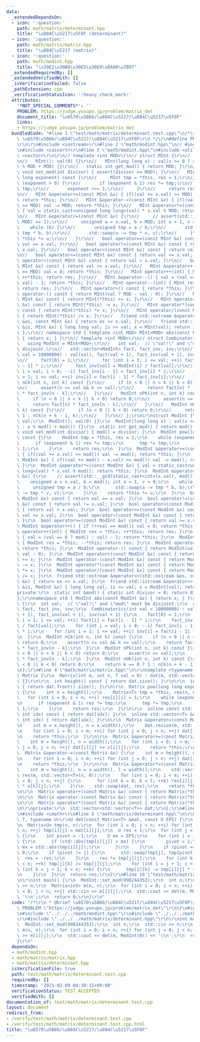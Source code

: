 ```yaml
---
data:
  _extendedDependsOn:
  - icon: ':question:'
    path: math/matrix/determinant.hpp
    title: "\u884C\u5217\u5F0F (determinant)"
  - icon: ':question:'
    path: math/matrix/matrix.hpp
    title: "\u884C\u5217 (matrix)"
  - icon: ':question:'
    path: math/modint.hpp
    title: "\u30E2\u30B8\u30E5\u30E9\u8A08\u7B97"
  _extendedRequiredBy: []
  _extendedVerifiedWith: []
  _isVerificationFailed: false
  _pathExtension: cpp
  _verificationStatusIcon: ':heavy_check_mark:'
  attributes:
    '*NOT_SPECIAL_COMMENTS*': ''
    PROBLEM: https://judge.yosupo.jp/problem/matrix_det
    document_title: "\u6570\u5B66/\u884C\u5217/\u884C\u5217\u5F0F"
    links:
    - https://judge.yosupo.jp/problem/matrix_det
  bundledCode: "#line 1 \"test/math/matrix/determinant.test.cpp\"\n/*\r\n * @brief\
    \ \u6570\u5B66/\u884C\u5217/\u884C\u5217\u5F0F\r\n */\r\n#define PROBLEM \"https://judge.yosupo.jp/problem/matrix_det\"\
    \r\n\r\n#include <iostream>\r\n#line 2 \"math/modint.hpp\"\n// #include <algorithm>\r\
    \n#include <cassert>\r\n#line 5 \"math/modint.hpp\"\n#include <utility>\r\n#include\
    \ <vector>\r\n\r\n// template <int MOD>\r\n// struct MInt {\r\n//   unsigned val;\r\
    \n//   MInt(): val(0) {}\r\n//   MInt(long long x) : val(x >= 0 ? x % MOD : x\
    \ % MOD + MOD) {}\r\n//   static int get_mod() { return MOD; }\r\n//   static\
    \ void set_mod(int divisor) { assert(divisor == MOD); }\r\n//   MInt pow(long\
    \ long exponent) const {\r\n//     MInt tmp = *this, res = 1;\r\n//     while\
    \ (exponent > 0) {\r\n//       if (exponent & 1) res *= tmp;\r\n//       tmp *=\
    \ tmp;\r\n//       exponent >>= 1;\r\n//     }\r\n//     return res;\r\n//   }\r\
    \n//   MInt &operator+=(const MInt &x) { if((val += x.val) >= MOD) val -= MOD;\
    \ return *this; }\r\n//   MInt &operator-=(const MInt &x) { if((val += MOD - x.val)\
    \ >= MOD) val -= MOD; return *this; }\r\n//   MInt &operator*=(const MInt &x)\
    \ { val = static_cast<unsigned long long>(val) * x.val % MOD; return *this; }\r\
    \n//   MInt &operator/=(const MInt &x) {\r\n//     // assert(std::__gcd(static_cast<int>(x.val),\
    \ MOD) == 1);\r\n//     unsigned a = x.val, b = MOD; int u = 1, v = 0;\r\n// \
    \    while (b) {\r\n//       unsigned tmp = a / b;\r\n//       std::swap(a -=\
    \ tmp * b, b);\r\n//       std::swap(u -= tmp * v, v);\r\n//     }\r\n//     return\
    \ *this *= u;\r\n//   }\r\n//   bool operator==(const MInt &x) const { return\
    \ val == x.val; }\r\n//   bool operator!=(const MInt &x) const { return val !=\
    \ x.val; }\r\n//   bool operator<(const MInt &x) const { return val < x.val; }\r\
    \n//   bool operator<=(const MInt &x) const { return val <= x.val; }\r\n//   bool\
    \ operator>(const MInt &x) const { return val > x.val; }\r\n//   bool operator>=(const\
    \ MInt &x) const { return val >= x.val; }\r\n//   MInt &operator++() { if (++val\
    \ == MOD) val = 0; return *this; }\r\n//   MInt operator++(int) { MInt res = *this;\
    \ ++*this; return res; }\r\n//   MInt &operator--() { val = (val == 0 ? MOD :\
    \ val) - 1; return *this; }\r\n//   MInt operator--(int) { MInt res = *this; --*this;\
    \ return res; }\r\n//   MInt operator+() const { return *this; }\r\n//   MInt\
    \ operator-() const { return MInt(val ? MOD - val : 0); }\r\n//   MInt operator+(const\
    \ MInt &x) const { return MInt(*this) += x; }\r\n//   MInt operator-(const MInt\
    \ &x) const { return MInt(*this) -= x; }\r\n//   MInt operator*(const MInt &x)\
    \ const { return MInt(*this) *= x; }\r\n//   MInt operator/(const MInt &x) const\
    \ { return MInt(*this) /= x; }\r\n//   friend std::ostream &operator<<(std::ostream\
    \ &os, const MInt &x) { return os << x.val; }\r\n//   friend std::istream &operator>>(std::istream\
    \ &is, MInt &x) { long long val; is >> val; x = MInt(val); return is; }\r\n//\
    \ };\r\n// namespace std { template <int MOD> MInt<MOD> abs(const MInt<MOD> &x)\
    \ { return x; } }\r\n// template <int MOD>\r\n// struct Combinatorics {\r\n//\
    \   using ModInt = MInt<MOD>;\r\n//   int val;  // \"val!\" and \"mod\" must be\
    \ disjoint.\r\n//   std::vector<ModInt> fact, fact_inv, inv;\r\n//   Combinatorics(int\
    \ val = 10000000) : val(val), fact(val + 1), fact_inv(val + 1), inv(val + 1) {\r\
    \n//     fact[0] = 1;\r\n//     for (int i = 1; i <= val; ++i) fact[i] = fact[i\
    \ - 1] * i;\r\n//     fact_inv[val] = ModInt(1) / fact[val];\r\n//     for (int\
    \ i = val; i > 0; --i) fact_inv[i - 1] = fact_inv[i] * i;\r\n//     for (int i\
    \ = 1; i <= val; ++i) inv[i] = fact[i - 1] * fact_inv[i];\r\n//   }\r\n//   ModInt\
    \ nCk(int n, int k) const {\r\n//     if (n < 0 || n < k || k < 0) return 0;\r\
    \n//     assert(n <= val && k <= val);\r\n//     return fact[n] * fact_inv[k]\
    \ * fact_inv[n - k];\r\n//   }\r\n//   ModInt nPk(int n, int k) const {\r\n//\
    \     if (n < 0 || n < k || k < 0) return 0;\r\n//     assert(n <= val);\r\n//\
    \     return fact[n] * fact_inv[n - k];\r\n//   }\r\n//   ModInt nHk(int n, int\
    \ k) const {\r\n//     if (n < 0 || k < 0) return 0;\r\n//     return k == 0 ?\
    \ 1 : nCk(n + k - 1, k);\r\n//   }\r\n// };\r\n\r\nstruct ModInt {\r\n  unsigned\
    \ val;\r\n  ModInt(): val(0) {}\r\n  ModInt(long long x) : val(x >= 0 ? x % mod()\
    \ : x % mod() + mod()) {}\r\n  static int get_mod() { return mod(); }\r\n  static\
    \ void set_mod(int divisor) { mod() = divisor; }\r\n  ModInt pow(long long exponent)\
    \ const {\r\n    ModInt tmp = *this, res = 1;\r\n    while (exponent > 0) {\r\n\
    \      if (exponent & 1) res *= tmp;\r\n      tmp *= tmp;\r\n      exponent >>=\
    \ 1;\r\n    }\r\n    return res;\r\n  }\r\n  ModInt &operator+=(const ModInt &x)\
    \ { if((val += x.val) >= mod()) val -= mod(); return *this; }\r\n  ModInt &operator-=(const\
    \ ModInt &x) { if((val += mod() - x.val) >= mod()) val -= mod(); return *this;\
    \ }\r\n  ModInt &operator*=(const ModInt &x) { val = static_cast<unsigned long\
    \ long>(val) * x.val % mod(); return *this; }\r\n  ModInt &operator/=(const ModInt\
    \ &x) {\r\n    // assert(std::__gcd(static_cast<int>(x.val), mod()) == 1);\r\n\
    \    unsigned a = x.val, b = mod(); int u = 1, v = 0;\r\n    while (b) {\r\n \
    \     unsigned tmp = a / b;\r\n      std::swap(a -= tmp * b, b);\r\n      std::swap(u\
    \ -= tmp * v, v);\r\n    }\r\n    return *this *= u;\r\n  }\r\n  bool operator==(const\
    \ ModInt &x) const { return val == x.val; }\r\n  bool operator!=(const ModInt\
    \ &x) const { return val != x.val; }\r\n  bool operator<(const ModInt &x) const\
    \ { return val < x.val; }\r\n  bool operator<=(const ModInt &x) const { return\
    \ val <= x.val; }\r\n  bool operator>(const ModInt &x) const { return val > x.val;\
    \ }\r\n  bool operator>=(const ModInt &x) const { return val >= x.val; }\r\n \
    \ ModInt &operator++() { if (++val == mod()) val = 0; return *this; }\r\n  ModInt\
    \ operator++(int) { ModInt res = *this; ++*this; return res; }\r\n  ModInt &operator--()\
    \ { val = (val == 0 ? mod() : val) - 1; return *this; }\r\n  ModInt operator--(int)\
    \ { ModInt res = *this; --*this; return res; }\r\n  ModInt operator+() const {\
    \ return *this; }\r\n  ModInt operator-() const { return ModInt(val ? mod() -\
    \ val : 0); }\r\n  ModInt operator+(const ModInt &x) const { return ModInt(*this)\
    \ += x; }\r\n  ModInt operator-(const ModInt &x) const { return ModInt(*this)\
    \ -= x; }\r\n  ModInt operator*(const ModInt &x) const { return ModInt(*this)\
    \ *= x; }\r\n  ModInt operator/(const ModInt &x) const { return ModInt(*this)\
    \ /= x; }\r\n  friend std::ostream &operator<<(std::ostream &os, const ModInt\
    \ &x) { return os << x.val; }\r\n  friend std::istream &operator>>(std::istream\
    \ &is, ModInt &x) { long long val; is >> val; x = ModInt(val); return is; }\r\n\
    private:\r\n  static int &mod() { static int divisor = 0; return divisor; }\r\n\
    };\r\nnamespace std { ModInt abs(const ModInt &x) { return x; } }\r\nstruct Combinatorics\
    \ {\r\n  int val;  // \"val!\" and \"mod\" must be disjoint.\r\n  std::vector<ModInt>\
    \ fact, fact_inv, inv;\r\n  Combinatorics(int val = 10000000) : val(val), fact(val\
    \ + 1), fact_inv(val + 1), inv(val + 1) {\r\n    fact[0] = 1;\r\n    for (int\
    \ i = 1; i <= val; ++i) fact[i] = fact[i - 1] * i;\r\n    fact_inv[val] = ModInt(1)\
    \ / fact[val];\r\n    for (int i = val; i > 0; --i) fact_inv[i - 1] = fact_inv[i]\
    \ * i;\r\n    for (int i = 1; i <= val; ++i) inv[i] = fact[i - 1] * fact_inv[i];\r\
    \n  }\r\n  ModInt nCk(int n, int k) const {\r\n    if (n < 0 || n < k || k < 0)\
    \ return 0;\r\n    assert(n <= val && k <= val);\r\n    return fact[n] * fact_inv[k]\
    \ * fact_inv[n - k];\r\n  }\r\n  ModInt nPk(int n, int k) const {\r\n    if (n\
    \ < 0 || n < k || k < 0) return 0;\r\n    assert(n <= val);\r\n    return fact[n]\
    \ * fact_inv[n - k];\r\n  }\r\n  ModInt nHk(int n, int k) const {\r\n    if (n\
    \ < 0 || k < 0) return 0;\r\n    return k == 0 ? 1 : nCk(n + k - 1, k);\r\n  }\r\
    \n};\r\n#line 4 \"math/matrix/matrix.hpp\"\n\r\ntemplate <typename T>\r\nstruct\
    \ Matrix {\r\n  Matrix(int m, int n, T val = 0) : dat(m, std::vector<T>(n, val))\
    \ {}\r\n\r\n  int height() const { return dat.size(); }\r\n\r\n  int width() const\
    \ { return dat.front().size(); }\r\n\r\n  Matrix pow(long long exponent) const\
    \ {\r\n    int n = height();\r\n    Matrix<T> tmp = *this, res(n, n, 0);\r\n \
    \   for (int i = 0; i < n; ++i) res[i][i] = 1;\r\n    while (exponent > 0) {\r\
    \n      if (exponent & 1) res *= tmp;\r\n      tmp *= tmp;\r\n      exponent >>=\
    \ 1;\r\n    }\r\n    return res;\r\n  }\r\n\r\n  inline const std::vector<T> &operator[](const\
    \ int idx) const { return dat[idx]; }\r\n  inline std::vector<T> &operator[](const\
    \ int idx) { return dat[idx]; }\r\n\r\n  Matrix &operator=(const Matrix &x) {\r\
    \n    int m = x.height(), n = x.width();\r\n    dat.resize(m, std::vector<T>(n));\r\
    \n    for (int i = 0; i < m; ++i) for (int j = 0; j < n; ++j) dat[i][j] = x[i][j];\r\
    \n    return *this;\r\n  }\r\n\r\n  Matrix &operator+=(const Matrix &x) {\r\n\
    \    int m = height(), n = width();\r\n    for (int i = 0; i < m; ++i) for (int\
    \ j = 0; j < n; ++j) dat[i][j] += x[i][j];\r\n    return *this;\r\n  }\r\n\r\n\
    \  Matrix &operator-=(const Matrix &x) {\r\n    int m = height(), n = width();\r\
    \n    for (int i = 0; i < m; ++i) for (int j = 0; j < n; ++j) dat[i][j] -= x[i][j];\r\
    \n    return *this;\r\n  }\r\n\r\n  Matrix &operator*=(const Matrix &x) {\r\n\
    \    int m = height(), n = x.width(), l = width();\r\n    std::vector<std::vector<T>>\
    \ res(m, std::vector<T>(n, 0));\r\n    for (int i = 0; i < m; ++i) for (int j\
    \ = 0; j < n; ++j) {\r\n      for (int k = 0; k < l; ++k) res[i][j] += dat[i][k]\
    \ * x[k][j];\r\n    }\r\n    std::swap(dat, res);\r\n    return *this;\r\n  }\r\
    \n\r\n  Matrix operator+(const Matrix &x) const { return Matrix(*this) += x; }\r\
    \n\r\n  Matrix operator-(const Matrix &x) const { return Matrix(*this) -= x; }\r\
    \n\r\n  Matrix operator*(const Matrix &x) const { return Matrix(*this) *= x; }\r\
    \n\r\nprivate:\r\n  std::vector<std::vector<T>> dat;\r\n};\r\n#line 2 \"math/matrix/determinant.hpp\"\
    \n#include <cmath>\r\n#line 5 \"math/matrix/determinant.hpp\"\n\r\ntemplate <typename\
    \ T, typename U>\r\nU det(const Matrix<T> &mat, const U EPS) {\r\n  int n = mat.height();\r\
    \n  Matrix<U> tmp(n, n);\r\n  for (int i = 0; i < n; ++i) for (int j = 0; j <\
    \ n; ++j) tmp[i][j] = mat[i][j];\r\n  U res = 1;\r\n  for (int j = 0; j < n; ++j)\
    \ {\r\n    int pivot = -1;\r\n    U mx = EPS;\r\n    for (int i = j; i < n; ++i)\
    \ {\r\n      if (std::abs(tmp[i][j]) > mx) {\r\n        pivot = i;\r\n       \
    \ mx = std::abs(tmp[i][j]);\r\n      }\r\n    }\r\n    if (pivot == -1) return\
    \ 0;\r\n    if (pivot != j) {\r\n      std::swap(tmp[j], tmp[pivot]);\r\n    \
    \  res = -res;\r\n    }\r\n    res *= tmp[j][j];\r\n    for (int k = j + 1; k\
    \ < n; ++k) tmp[j][k] /= tmp[j][j];\r\n    for (int i = j + 1; i < n; ++i) for\
    \ (int k = j + 1; k < n; ++k) {\r\n      tmp[i][k] -= tmp[i][j] * tmp[j][k];\r\
    \n    }\r\n  }\r\n  return res;\r\n}\r\n#line 10 \"test/math/matrix/determinant.test.cpp\"\
    \n\r\nint main() {\r\n  ModInt::set_mod(998244353);\r\n  int n;\r\n  std::cin\
    \ >> n;\r\n  Matrix<int> m(n, n);\r\n  for (int i = 0; i < n; ++i) for (int j\
    \ = 0; j < n; ++j) std::cin >> m[i][j];\r\n  std::cout << det(m, ModInt(0)) <<\
    \ '\\n';\r\n  return 0;\r\n}\r\n"
  code: "/*\r\n * @brief \u6570\u5B66/\u884C\u5217/\u884C\u5217\u5F0F\r\n */\r\n#define\
    \ PROBLEM \"https://judge.yosupo.jp/problem/matrix_det\"\r\n\r\n#include <iostream>\r\
    \n#include \"../../../math/modint.hpp\"\r\n#include \"../../../math/matrix/matrix.hpp\"\
    \r\n#include \"../../../math/matrix/determinant.hpp\"\r\n\r\nint main() {\r\n\
    \  ModInt::set_mod(998244353);\r\n  int n;\r\n  std::cin >> n;\r\n  Matrix<int>\
    \ m(n, n);\r\n  for (int i = 0; i < n; ++i) for (int j = 0; j < n; ++j) std::cin\
    \ >> m[i][j];\r\n  std::cout << det(m, ModInt(0)) << '\\n';\r\n  return 0;\r\n\
    }\r\n"
  dependsOn:
  - math/modint.hpp
  - math/matrix/matrix.hpp
  - math/matrix/determinant.hpp
  isVerificationFile: true
  path: test/math/matrix/determinant.test.cpp
  requiredBy: []
  timestamp: '2021-02-09 04:38:15+09:00'
  verificationStatus: TEST_ACCEPTED
  verifiedWith: []
documentation_of: test/math/matrix/determinant.test.cpp
layout: document
redirect_from:
- /verify/test/math/matrix/determinant.test.cpp
- /verify/test/math/matrix/determinant.test.cpp.html
title: "\u6570\u5B66/\u884C\u5217/\u884C\u5217\u5F0F"
---
```

